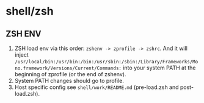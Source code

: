 # shell/zsh

## ZSH ENV

1. ZSH load env via this order: `zshenv -> zprofile -> zshrc`. And it will inject
   `/usr/local/bin:/usr/bin:/bin:/usr/sbin:/sbin:/Library/Frameworks/Mono.framework/Versions/Current/Commands:` into
   your system PATH at the beginning of zprofile (or the end of zshenv).
2. System PATH changes should go to profile.
3. Host specific config see `shell/work/README.md` (pre-load.zsh and post-load.zsh).
